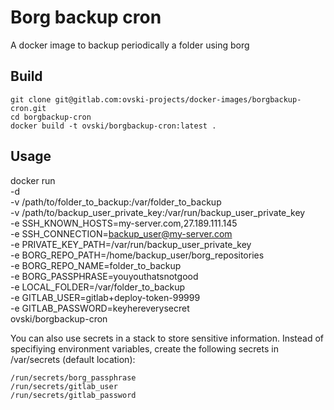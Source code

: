 Borg backup cron
=================

A docker image to backup periodically a folder using borg

Build
-----

```
git clone git@gitlab.com:ovski-projects/docker-images/borgbackup-cron.git
cd borgbackup-cron
docker build -t ovski/borgbackup-cron:latest .
```

Usage
-----

docker run \
   -d \
   -v /path/to/folder_to_backup:/var/folder_to_backup \
   -v /path/to/backup_user_private_key:/var/run/backup_user_private_key \
   -e SSH_KNOWN_HOSTS=my-server.com,27.189.111.145 \
   -e SSH_CONNECTION=backup_user@my-server.com \
   -e PRIVATE_KEY_PATH=/var/run/backup_user_private_key \
   -e BORG_REPO_PATH=/home/backup_user/borg_repositories \
   -e BORG_REPO_NAME=folder_to_backup \
   -e BORG_PASSPHRASE=youyouthatsnotgood \
   -e LOCAL_FOLDER=/var/folder_to_backup \
   -e GITLAB_USER=gitlab+deploy-token-99999 \
   -e GITLAB_PASSWORD=keyhereverysecret \
   ovski/borgbackup-cron

You can also use secrets in a stack to store sensitive information.
Instead of specifiying environment variables, create the following secrets in /var/secrets (default location):

```
/run/secrets/borg_passphrase
/run/secrets/gitlab_user
/run/secrets/gitlab_password
```
